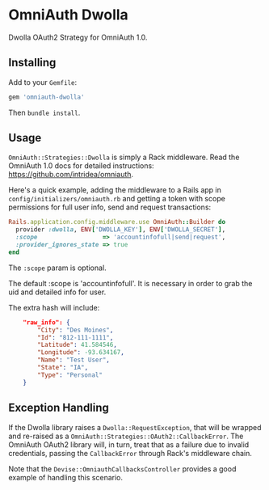 # OmniAuth Dwolla

Dwolla OAuth2 Strategy for OmniAuth 1.0.

## Installing

Add to your `Gemfile`:

```ruby
gem 'omniauth-dwolla'
```

Then `bundle install`.

## Usage

`OmniAuth::Strategies::Dwolla` is simply a Rack middleware.
Read the OmniAuth 1.0 docs for detailed instructions: 
<https://github.com/intridea/omniauth>.

Here's a quick example, adding the middleware to a Rails app
in `config/initializers/omniauth.rb` and getting a token with
scope permissions for full user info, send and request transactions:

```ruby
Rails.application.config.middleware.use OmniAuth::Builder do
  provider :dwolla, ENV['DWOLLA_KEY'], ENV['DWOLLA_SECRET'], 
  :scope                  => 'accountinfofull|send|request',
  :provider_ignores_state => true
end
```

The `:scope` param is optional.

The default :scope is 'accountinfofull'. 
It is necessary in order to grab the uid and detailed info for user.

The extra hash will include:
```json
    "raw_info": {
        "City": "Des Moines",
        "Id": "812-111-1111",
        "Latitude": 41.584546,
        "Longitude": -93.634167,
        "Name": "Test User",
        "State": "IA",
        "Type": "Personal"
    }
```

## Exception Handling

If the Dwolla library raises a `Dwolla::RequestException`, 
that will be wrapped and re-raised as a 
`OmniAuth::Strategies::OAuth2::CallbackError`.  The OmniAuth OAuth2 
library will, in turn, treat that as a failure due to invalid 
credentials, passing the `CallbackError` through Rack's middleware chain.

Note that the `Devise::OmniauthCallbacksController` provides a 
good example of handling this scenario.
